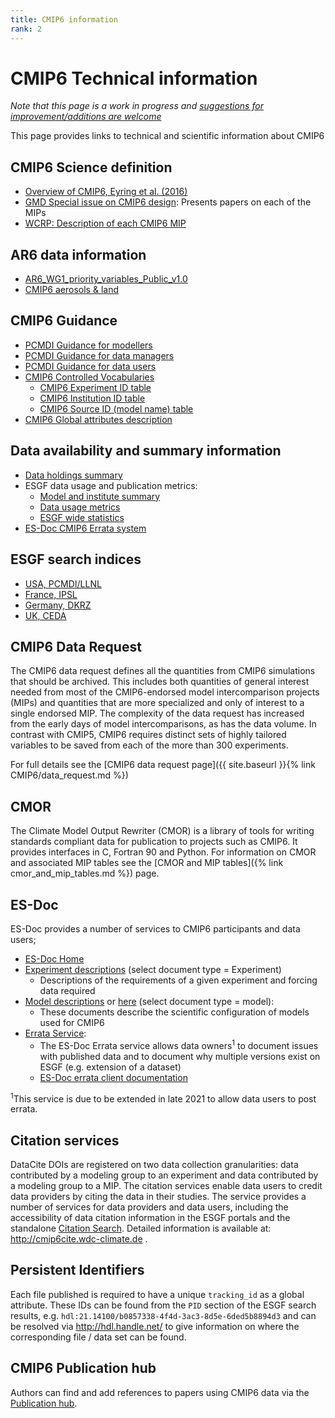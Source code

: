 ```yaml
---
title: CMIP6 information 
rank: 2
---
```

# CMIP6 Technical information

*Note that this page is a work in progress and [suggestions for improvement/additions are welcome](https://github.com/WCRP-CMIP/WGCM_Infrastructure_Panel/issues)*

This page provides links to technical and scientific information about CMIP6

## CMIP6 Science definition

* [Overview of CMIP6, Eyring et al. (2016)](https://gmd.copernicus.org/articles/9/1937/2016/)
* [GMD Special issue on CMIP6 design](https://gmd.copernicus.org/articles/special_issue590.html): Presents papers on each of the MIPs
* [WCRP: Description of each CMIP6 MIP](https://www.wcrp-climate.org/modelling-wgcm-mip-catalogue/modelling-wgcm-cmip6-endorsed-mips)


## AR6 data information

* [AR6_WG1_priority_variables_Public_v1.0](https://docs.google.com/spreadsheets/d/1H2qXofwjOpCospDcj9LRokpz0HGysRcDK2HmNSJoqyk)
* [CMIP6 aerosols & land](https://docs.google.com/spreadsheets/d/1y91pk_18aFcKVt5kFelNZHHupCaeyJFh3r5QKWL8EPI)

## CMIP6 Guidance

* [PCMDI Guidance for modellers](https://pcmdi.llnl.gov/CMIP6/Guide/modelers.html)
* [PCMDI Guidance for data managers](https://pcmdi.llnl.gov/CMIP6/Guide/dataManagers.html)
* [PCMDI Guidance for data users](https://pcmdi.llnl.gov/CMIP6/Guide/dataUsers.html)
* [CMIP6 Controlled Vocabularies](https://github.com/WCRP-CMIP/CMIP6_CVs)
   * [CMIP6 Experiment ID table](https://wcrp-cmip.github.io/CMIP6_CVs/docs/CMIP6_experiment_id.html)
   * [CMIP6 Institution ID table](https://wcrp-cmip.github.io/CMIP6_CVs/docs/CMIP6_institution_id.html)
   * [CMIP6 Source ID (model name) table](https://wcrp-cmip.github.io/CMIP6_CVs/docs/CMIP6_source_id.html)
* [CMIP6 Global attributes description](http://goo.gl/v1drZl)

## Data availability and summary information

* [Data holdings summary](https://pcmdi.llnl.gov/CMIP6/ArchiveStatistics/esgf_data_holdings/)
* ESGF data usage and publication metrics:
  * [Model and institute summary](http://esgf-ui.cmcc.it/esgf-dashboard-ui/data-archiveCMIP6.html)
  * [Data usage metrics](http://esgf-ui.cmcc.it/esgf-dashboard-ui/cmip6.html)
  * [ESGF wide statistics](http://esgf-ui.cmcc.it/esgf-dashboard-ui/federated-view.html)
* [ES-Doc CMIP6 Errata system](https://errata.es-doc.org)

## ESGF search indices

* [USA, PCMDI/LLNL](https://esgf-node.llnl.gov/projects/cmip6/)
* [France, IPSL](https://esgf-node.ipsl.upmc.fr/projects/cmip6-ipsl/)
* [Germany, DKRZ](https://esgf-data.dkrz.de/projects/cmip6-dkrz/)
* [UK, CEDA](https://esgf-index1.ceda.ac.uk/projects/cmip6-ceda/)

## CMIP6 Data Request

The CMIP6 data request defines all the quantities from CMIP6 simulations that should be archived. 
This includes both quantities of general interest needed from most of the CMIP6-endorsed model intercomparison projects (MIPs) and quantities that are more specialized and only of interest to a single endorsed MIP. 
The complexity of the data request has increased from the early days of model intercomparisons, as has the data volume. 
In contrast with CMIP5, CMIP6 requires distinct sets of highly tailored variables to be saved from each of the more than 300 experiments. 

For full details see the [CMIP6 data request page]({{ site.baseurl }}{% link CMIP6/data_request.md %})

## CMOR

The Climate Model Output Rewriter (CMOR) is a library of tools for writing standards compliant data for publication to projects such as CMIP6. It provides interfaces in C, Fortran 90 and Python. 
For information on CMOR and associated MIP tables see the [CMOR and MIP tables]({% link cmor_and_mip_tables.md %}) page.

## ES-Doc

ES-Doc provides a number of services to CMIP6 participants and data users;

 * [ES-Doc Home](https://es-doc.org)
 * [Experiment descriptions](https://search.es-doc.org/) (select document type = Experiment)
    * Descriptions of the requirements of a given experiment and forcing data required
 * [Model descriptions](https://explore.es-doc.org/) or [here](https://search.es-doc.org/) (select document type = model):
    * These documents describe the scientific configuration of models used for CMIP6
 * [Errata Service](https://errata.es-doc.org): 
    * The ES-Doc Errata service allows data owners<sup>1</sup> to document issues with published data and to document why multiple versions exist on ESGF (e.g. extension of a dataset)
    * [ES-Doc errata client documentation](https://es-doc.github.io/esdoc-errata-client/)


<sup>1</sup>This service is due to be extended in late 2021 to allow data users to post errata.

## Citation services

DataCite DOIs are registered on two data collection granularities: data contributed by a modeling group to an experiment and data contributed by a modeling group to a MIP. The citation services enable data users to credit data providers by citing the data in their studies. The service provides a number of services for data providers and data users, including the accessibility of data citation information in the ESGF portals and the standalone [Citation Search](http://bit.ly/CMIP6_Citation_Search). Detailed information is available at: http://cmip6cite.wdc-climate.de .

## Persistent Identifiers

Each file published is required to have a unique ``tracking_id`` as a global attribute. 
These IDs can be found from the `PID` section of the ESGF search results, e.g. `hdl:21.14100/b0857338-4f4d-3ac3-8d5e-6ded5b8894d3` and can be resolved via <http://hdl.handle.net/> to give information on where the corresponding file / data set can be found.

## CMIP6 Publication hub

Authors can find and add references to papers using CMIP6 data via the [Publication hub](https://cmip-publications.llnl.gov/view/CMIP6/).


